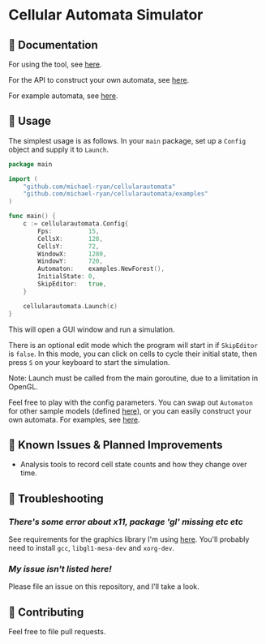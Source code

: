 # Cellular Automata Simulator

## 📝 Documentation 

For using the tool, see [here](https://pkg.go.dev/github.com/michael-ryan/cellularautomata).

For the API to construct your own automata, see [here](https://pkg.go.dev/github.com/michael-ryan/cellularautomata/model).

For example automata, see [here](examples/).

## 🚀 Usage 
The simplest usage is as follows. In your `main` package, set up a `Config` object and supply it to `Launch`.
```Go
package main

import (
	"github.com/michael-ryan/cellularautomata"
	"github.com/michael-ryan/cellularautomata/examples"
)

func main() {
	c := cellularautomata.Config{
		Fps:          15,
		CellsX:       128,
		CellsY:       72,
		WindowX:      1280,
		WindowY:      720,
		Automaton:    examples.NewForest(),
		InitialState: 0,
		SkipEditor:   true,
	}

	cellularautomata.Launch(c)
}
```

This will open a GUI window and run a simulation.

There is an optional edit mode which the program will start in if `SkipEditor` is `false`. In this mode, you can click on cells to cycle their initial state, then press `S` on your keyboard to start the simulation. 

Note: Launch must be called from the main goroutine, due to a limitation in OpenGL.

Feel free to play with the config parameters. You can swap out `Automaton` for other sample models (defined [here](models/)), or you can easily construct your own automata. For examples, see [here](examples/).

## 🐛 Known Issues & Planned Improvements

- Analysis tools to record cell state counts and how they change over time.

## 🔧 Troubleshooting

### *There's some error about x11, package 'gl' missing etc etc*

See requirements for the graphics library I'm using [here](https://github.com/gopxl/pixel?tab=readme-ov-file#requirements). You'll probably need to install `gcc`, `libgl1-mesa-dev` and `xorg-dev`.

### *My issue isn't listed here!*

Please file an issue on this repository, and I'll take a look.

## 🤝 Contributing

Feel free to file pull requests.
